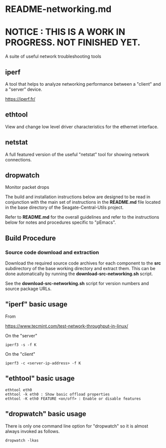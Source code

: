 # README-networking.md

# NOTICE : THIS IS A WORK IN PROGRESS. NOT FINISHED YET.
A suite of useful network troubleshooting tools 

## iperf
A tool that helps to analyze networking performance between
a "client" and a "server" device. 

https://iperf.fr/

## ethtool
View and change low level driver characteristics for the ethernet
interface.

## netstat
A full featured version of the useful "netstat" tool for showing
network connections.

## dropwatch
Monitor packet drops

The build and installation instructions below are designed to be
read in conjunction with the main set of instructions in the
**README.md** file located in the base directory of the
Seagate-Central-Utils project. 

Refer to **README.md** for the overall guidelines and refer to the
instructions below for notes and procedures specific to "pEmacs".

## Build Procedure
### Source code download and extraction
Download the required source code archives for each component to 
the **src** subdirectory of the base working directory and extract
them. This can be done automatically by running the
**download-src-networking.sh** script.

See the **download-src-networking.sh** script for version numbers
and source package URLs.
    
## "iperf" basic usage

From

https://www.tecmint.com/test-network-throughput-in-linux/

On the "server"

    iperf3 -s -f K 
    
On the "client"

    iperf3 -c <server-ip-address> -f K

## "ethtool" basic usage

    ethtool eth0 
    ethtool -k eth0 : Show basic offload properties
    ethtool -K eth0 FEATURE <on/off> : Enable or disable features

## "dropwatch" basic usage
There is only one command line option for "dropwatch" so it is almost always
invoked as follows.

    dropwatch -lkas
    
